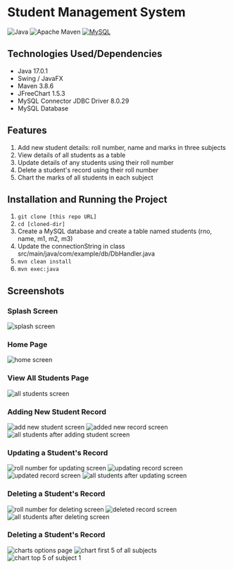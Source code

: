 # Student Management System
![Java](https://img.shields.io/badge/java-%23ED8B00.svg?style=for-the-badge&logo=java&logoColor=white)
![Apache Maven](https://img.shields.io/badge/Apache%20Maven-C71A36?style=for-the-badge&logo=Apache%20Maven&logoColor=white)
[![MySQL](https://img.shields.io/badge/mysql-%2300f.svg?style=for-the-badge&logo=mysql&logoColor=white)](https://img.shields.io/badge/MySQL-00000F?style=for-the-badge&logo=mysql&logoColor=white) 

## Technologies Used/Dependencies
- Java 17.0.1
- Swing / JavaFX
- Maven 3.8.6
- JFreeChart 1.5.3
- MySQL Connector JDBC Driver 8.0.29
- MySQL Database

## Features
1. Add new student details: roll number, name and marks in three subjects
2. View details of all students as a table
3. Update details of any students using their roll number
4. Delete a student's record using their roll number
5. Chart the marks of all students in each subject

## Installation and Running the Project
1. ```git clone [this repo URL]```
2. ```cd [cloned-dir]```
3. Create a MySQL database and create a table named students (rno, name, m1, m2, m3)
4. Update the connectionString in class src/main/java/com/example/db/DbHandler.java
5. ```mvn clean install```
6. ```mvn exec:java```

## Screenshots
### Splash Screen
![splash screen](screenshots/1%20splash%20screen.jpg)
### Home Page
![home screen](screenshots/2%20home%20page.jpg)
### View All Students Page
![all students screen](screenshots/3%20view%20all%20students%20before%20adding.jpg)
### Adding New Student Record
![add new student screen](screenshots/4%20add%20new%20student%20details.jpg)
![added new record screen](screenshots/5%20Added%20new%20record.jpg)
![all students after adding student screen](screenshots/6%20After%20adding%20new%20student.jpg)
### Updating a Student's Record
![roll number for updating screen](screenshots/7%20Taking%20roll%20no%20to%20be%20updating.jpg)
![updating record screen](screenshots/8%20Updating%20existing%20record.jpg)
![updated record screen](screenshots/9%20Record%20updated.jpg)
![all students after updating screen](screenshots/10%20after%20updating%20the%20record.jpg)
### Deleting a Student's Record
![roll number for deleting screen](screenshots/11%20Taking%20roll%20no%20to%20be%20deleted.jpg)
![deleted record screen](screenshots/12%20Record%20deleted.jpg)
![all students after deleting screen](screenshots/13%20After%20deleting%20the%20record.jpg)
### Deleting a Student's Record
![charts options page](screenshots/14%20Charts%20page.jpg)
![chart first 5 of all subjects](screenshots/15%20Chart%20of%20first%205%20students.jpg)
![chart top 5 of subject 1](screenshots/16%20Chart%20of%20top%205%20in%20subject%201.jpg)